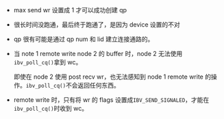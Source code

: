 * max send wr 设置成 1 才可以成功创建 qp

* 很长时间没跑通，最后终于跑通了，是因为 device 设置的不对

* qp 很有可能是通过 qp num 和 lid 建立连接通路的。

* 当 note 1 remote write node 2 的 buffer 时，node 2 无法使用`ibv_poll_cq()`拿到 wc。

    即使在 node 2 使用 post recv wr，也无法感知到 node 1 remote write 的操作。`ibv_poll_cq()`不会返回任何东西。

* remote write 时，只有将 wr 的 flags 设置成`IBV_SEND_SIGNALED`，才能在`ibv_poll_cq()`时收到 wc。